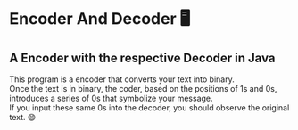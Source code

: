 Encoder  And  Decoder 🖥️
===========================
A Encoder with the respective Decoder in Java
---------------------------------------------
This program is a encoder that converts your text into binary.  
Once the text is in binary, the coder, based on the positions of 1s and 0s, introduces a series of 0s that symbolize your message.  
If you input these same 0s into the decoder, you should observe the original text. 😄
